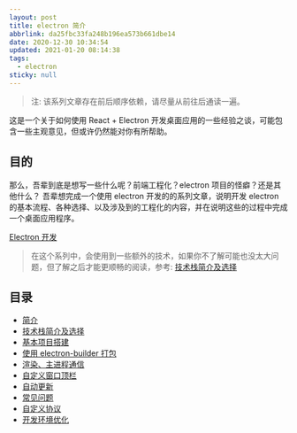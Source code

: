 ```yaml
---
layout: post
title: electron 简介
abbrlink: da25fbc33fa248b196ea573b661dbe14
date: 2020-12-30 10:34:54
updated: 2021-01-20 08:14:38
tags:
  - electron
sticky: null
---
```


> 注: 该系列文章存在前后顺序依赖，请尽量从前往后通读一遍。

这是一个关于如何使用 React + Electron 开发桌面应用的一些经验之谈，可能包含一些主观意见，但或许仍然能对你有所帮助。

## 目的

那么，吾辈到底是想写一些什么呢？前端工程化？electron 项目的怪癖？还是其他什么？
吾辈想完成一个使用 electron 开发的的系列文章，说明开发 electron 的基本流程、各种选择、以及涉及到的工程化的内容，并在说明这些的过程中完成一个桌面应用程序。

[Electron 开发](/resource/f7ddb35dc9a349a78f598309e04e3328.km)

> 在这个系列中，会使用到一些额外的技术，如果你不了解可能也没太大问题，但了解之后才能更顺畅的阅读，参考: [技术栈简介及选择](/p/74b1ec3c598940c2afbd17cdd50e31cb)

## 目录

- [简介](/p/da25fbc33fa248b196ea573b661dbe14)
- [技术栈简介及选择](/p/74b1ec3c598940c2afbd17cdd50e31cb)
- [基本项目搭建](/p/475d21afd2404d5ba1f71f600c44da09)
- [使用 electron-builder 打包](/p/63f0a26fdd3743668b11410a10625c1b)
- [渲染、主进程通信](/p/6e778ce220e042a0902e7a85976e7e47)
- [自定义窗口顶栏](/p/9d55c013167a4e6d802fde969291c34b)
- [自动更新](/p/0f342a17caae4f1e845a543770008e35)
- [常见问题](/p/76072311817b4c1985ab5746e8f91d87)
- [自定义协议](/p/ff86c5343d38460a8e78a62617f9eace)
- [开发环境优化](/p/1527b67fbd78494cb716e2db4b8fb688)
